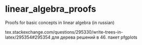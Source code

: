 # linear_algebra_proofs
Proofs for basic concepts in linear algebra (in russian)

tex.stackexchange.com/questions/295330/write-trees-in-latex/295354#295354 для дерева решений в 46.
пакет pfgplots
